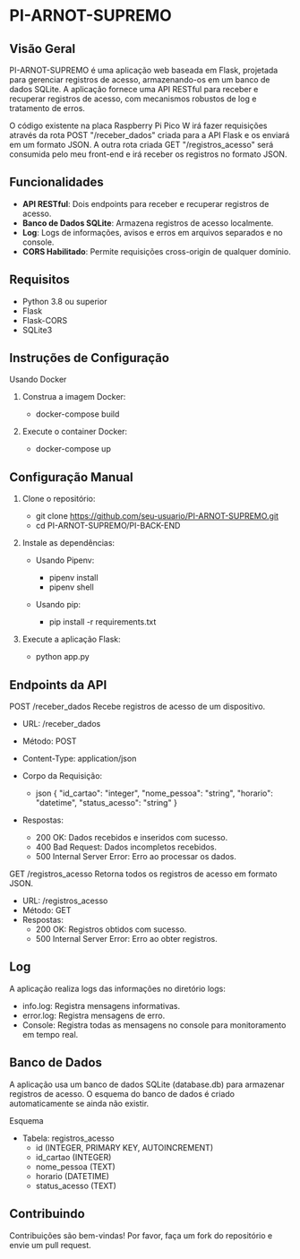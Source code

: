 # PI-ARNOT-SUPREMO

## Visão Geral

PI-ARNOT-SUPREMO é uma aplicação web baseada em Flask, projetada para gerenciar registros de acesso, armazenando-os em um banco de dados SQLite. A aplicação fornece uma API RESTful para receber e recuperar registros de acesso, com mecanismos robustos de log e tratamento de erros.


O código existente na placa Raspberry Pi Pico W irá fazer requisições através da rota POST "/receber_dados" criada para a API Flask e os enviará em um formato JSON. A outra rota criada GET "/registros_acesso" será consumida pelo meu front-end e irá receber os registros no formato JSON.



## Funcionalidades

- **API RESTful**: Dois endpoints para receber e recuperar registros de acesso.
- **Banco de Dados SQLite**: Armazena registros de acesso localmente.
- **Log**: Logs de informações, avisos e erros em arquivos separados e no console.
- **CORS Habilitado**: Permite requisições cross-origin de qualquer domínio.

## Requisitos
- Python 3.8 ou superior
- Flask
- Flask-CORS
- SQLite3


## Instruções de Configuração
Usando Docker

1. Construa a imagem Docker:
    - docker-compose build

2. Execute o container Docker:
    - docker-compose up


## Configuração Manual
1. Clone o repositório:

   - git clone https://github.com/seu-usuario/PI-ARNOT-SUPREMO.git
   - cd PI-ARNOT-SUPREMO/PI-BACK-END

2. Instale as dependências:

    - Usando Pipenv:

        - pipenv install
        - pipenv shell
    - Usando pip:

        - pip install -r requirements.txt


3. Execute a aplicação Flask:

    - python app.py


## Endpoints da API
POST /receber_dados
Recebe registros de acesso de um dispositivo.

- URL: /receber_dados
- Método: POST
- Content-Type: application/json
- Corpo da Requisição:
    - json
        {
        "id_cartao": "integer",
        "nome_pessoa": "string",
        "horario": "datetime",
        "status_acesso": "string"
        }

- Respostas:
    - 200 OK: Dados recebidos e inseridos com sucesso.
    - 400 Bad Request: Dados incompletos recebidos.
    - 500 Internal Server Error: Erro ao processar os dados.


GET /registros_acesso
Retorna todos os registros de acesso em formato JSON.

- URL: /registros_acesso
- Método: GET
- Respostas:
    - 200 OK: Registros obtidos com sucesso.
    - 500 Internal Server Error: Erro ao obter registros.

## Log
A aplicação realiza logs das informações no diretório logs:

- info.log: Registra mensagens informativas.
- error.log: Registra mensagens de erro.
- Console: Registra todas as mensagens no console para monitoramento em tempo real.


## Banco de Dados
A aplicação usa um banco de dados SQLite (database.db) para armazenar registros de acesso. O esquema do banco de dados é criado automaticamente se ainda não existir.

Esquema
- Tabela: registros_acesso
    - id (INTEGER, PRIMARY KEY, AUTOINCREMENT)
    - id_cartao (INTEGER)
    - nome_pessoa (TEXT)
    - horario (DATETIME)
    - status_acesso (TEXT)


## Contribuindo
Contribuições são bem-vindas! Por favor, faça um fork do repositório e envie um pull request.

